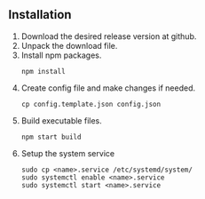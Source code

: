 # <name>
## Installation
1. Download the desired release version at github.
1. Unpack the download file.
1. Install npm packages.
    ```
    npm install
    ```
1. Create config file and make changes if needed.
    ```
    cp config.template.json config.json
    ```
1. Build executable files.
    ```
    npm start build
    ```
1. Setup the system service
    ```
    sudo cp <name>.service /etc/systemd/system/
    sudo systemctl enable <name>.service
    sudo systemctl start <name>.service
    ```